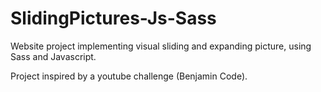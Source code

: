 # SlidingPictures-Js-Sass

Website project implementing visual sliding and expanding picture, using Sass and Javascript.

Project inspired by a youtube challenge (Benjamin Code).
